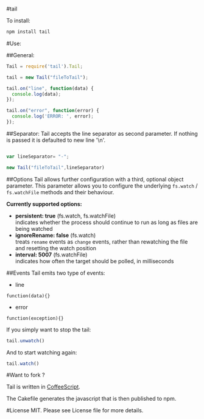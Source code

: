#tail

To install:

```bash
npm install tail
```

#Use:

##General:
```javascript
Tail = require('tail').Tail;

tail = new Tail("fileToTail");

tail.on("line", function(data) {
  console.log(data);
});

tail.on("error", function(error) {
  console.log('ERROR: ', error);
});
````

##Separator:
Tail accepts the line separator as second parameter. If nothing is passed it is defaulted to new line '\n'.

```javascript

var lineSeparator= "-";

new Tail("fileToTail",lineSeparator)
```

##Options
Tail allows further configuration with a third, optional object parameter. This parameter allows you to configure the underlying `fs.watch` / `fs.watchFile` methods and their behaviour.

**Currently supported options:**
- **persistent: true** (fs.watch, fs.watchFile) <br> indicates whether the process should continue to run as long as files are being watched
- **ignoreRename: false** (fs.watch) <br> treats `rename` events as `change` events, rather than rewatching the file and resetting the watch position
- **interval: 5007** (fs.watchFile) <br> indicates how often the target should be polled, in milliseconds

##Events
Tail emits two type of events:

* line 
```
function(data){}
```
* error
```
function(exception){}
```

If you simply want to stop the tail:

```javascript
tail.unwatch()
```

And to start watching again:
```javascript
tail.watch()
```

#Want to fork ?

Tail is written in [CoffeeScript](http://jashkenas.github.com/coffee-script/).

The Cakefile generates the javascript that is then published to npm.

#License
MIT. Please see License file for more details.
